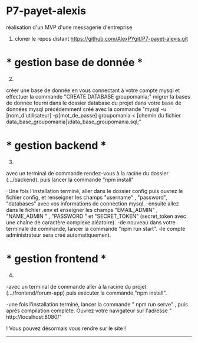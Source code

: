 # P7-payet-alexis
réalisation d'un MVP d'une messagerie d'entreprise


1) cloner le repos distant 
 https://github.com/AlexPYgit/P7-payet-alexis.git

 # * gestion base de donnée *
2) 
 créer une base de donnée en vous connectant à votre compte mysql et effectuer la commande
 "CREATE DATABASE groupomania;"
 migrer la bases de donnée fourni dans le dossier database du projet dans votre 
  base de données mysql précédemment créé avec la commande 
 "mysql -u [nom_d'utilisateur] -p[mot_de_passe] groupomania < [chemin du fichier data_base_groupomania]\data_base_groupomania.sql;"

 # * gestion backend  *
3)
 avec un terminal de commande rendez-vous à la racine du dossier (.../backend).
 puis lancer la commande "npm install"

 -Une fois l'installation terminé, aller dans le dossier config puis ouvrez le fichier config, 
 et renseigner les champs "username" , "password", "databases" avec vos informations de connection mysql.
 -ensuite allez dans le fichier .env et enseigner les champs "EMAIL_ADMIN" , "NAME_ADMIN " , "PASSWORD " 
 et "SECRET_TOKEN" (secret_token avec une chaîne de caractère complexe aléatoire).
 -de nouveau dans votre terminale de commande, lancer la commande "npm run start".
-le compte administrateur sera créé automatiquement.

# * gestion frontend *
4) 
 -avec un terminal de commande aller à la racine du projet (.../frontend/forum-app)
 puis exécuter la commande "npm install".

 -une fois l'installation terminé, lancer la commande " npm run serve" ,
 puis après compilation complète. Ouvrez votre navigateur sur l'adresse " http://localhost:8080/"

! Vous pouvez désormais vous rendre sur le site !

------------------
 